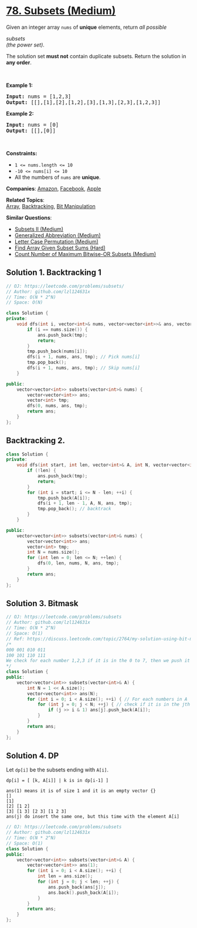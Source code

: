 # [78. Subsets (Medium)](https://leetcode.com/problems/subsets)

<p>Given an integer array <code>nums</code> of <strong>unique</strong> elements, return <em>all possible</em> <span data-keyword="subset" class=" cursor-pointer relative text-dark-blue-s text-sm"><div class="popover-wrapper inline-block" data-headlessui-state=""><div><div id="headlessui-popover-button-:r50:" aria-expanded="false" data-headlessui-state=""><em>subsets</em></div></div></div></span> <em>(the power set)</em>.</p>
<p>The solution set <strong>must not</strong> contain duplicate subsets. Return the solution in <strong>any order</strong>.</p>
<p>&nbsp;</p>
<p><strong class="example">Example 1:</strong></p>
<pre><strong>Input:</strong> nums = [1,2,3]
<strong>Output:</strong> [[],[1],[2],[1,2],[3],[1,3],[2,3],[1,2,3]]
</pre>
<p><strong class="example">Example 2:</strong></p>
<pre><strong>Input:</strong> nums = [0]
<strong>Output:</strong> [[],[0]]
</pre>
<p>&nbsp;</p>
<p><strong>Constraints:</strong></p>
<ul>
	<li><code>1 &lt;= nums.length &lt;= 10</code></li>
	<li><code>-10 &lt;= nums[i] &lt;= 10</code></li>
	<li>All the numbers of&nbsp;<code>nums</code> are <strong>unique</strong>.</li>
</ul>

**Companies**:
[Amazon](https://leetcode.com/company/amazon), [Facebook](https://leetcode.com/company/facebook), [Apple](https://leetcode.com/company/apple)

**Related Topics**:  
[Array](https://leetcode.com/tag/array/), [Backtracking](https://leetcode.com/tag/backtracking/), [Bit Manipulation](https://leetcode.com/tag/bit-manipulation/)

**Similar Questions**:
* [Subsets II (Medium)](https://leetcode.com/problems/subsets-ii/)
* [Generalized Abbreviation (Medium)](https://leetcode.com/problems/generalized-abbreviation/)
* [Letter Case Permutation (Medium)](https://leetcode.com/problems/letter-case-permutation/)
* [Find Array Given Subset Sums (Hard)](https://leetcode.com/problems/find-array-given-subset-sums/)
* [Count Number of Maximum Bitwise-OR Subsets (Medium)](https://leetcode.com/problems/count-number-of-maximum-bitwise-or-subsets/)

## Solution 1. Backtracking 1

```cpp
// OJ: https://leetcode.com/problems/subsets/
// Author: github.com/lzl124631x
// Time: O(N * 2^N)
// Space: O(N)

class Solution {
private:
    void dfs(int i, vector<int>& nums, vector<vector<int>>& ans, vector<int>& tmp) {
        if (i == nums.size()) {
            ans.push_back(tmp);
            return;
        }
        tmp.push_back(nums[i]);
        dfs(i + 1, nums, ans, tmp); // Pick nums[i]
        tmp.pop_back();
        dfs(i + 1, nums, ans, tmp); // Skip nums[i]
    }

public:
    vector<vector<int>> subsets(vector<int>& nums) {
        vector<vector<int>> ans;
        vector<int> tmp;
        dfs(0, nums, ans, tmp);
        return ans;
    }
};
```

## Backtracking 2.

```cpp
class Solution {
private:
    void dfs(int start, int len, vector<int>& A, int N, vector<vector<int>>& ans, vector<int>& tmp) {
        if (!len) {
            ans.push_back(tmp);
            return;
        }
        for (int i = start; i <= N - len; ++i) {
            tmp.push_back(A[i]);
            dfs(i + 1, len - 1, A, N, ans, tmp);
            tmp.pop_back(); // backtrack
        }
    }

public:
    vector<vector<int>> subsets(vector<int>& nums) {
        vector<vector<int>> ans;
        vector<int> tmp;
        int N = nums.size();
        for (int len = 0; len <= N; ++len) {
            dfs(0, len, nums, N, ans, tmp);
        }
        return ans;
    }
};

```

## Solution 3. Bitmask

```cpp
// OJ: https://leetcode.com/problems/subsets
// Author: github.com/lzl124631x
// Time: O(N * 2^N)
// Space: O(1)
// Ref: https://discuss.leetcode.com/topic/2764/my-solution-using-bit-manipulation
/*
000 001 010 011
100 101 110 111
We check for each number 1,2,3 if it is in the 0 to 7, then we push it into jth subset
*/
class Solution {
public:
    vector<vector<int>> subsets(vector<int>& A) {
        int N = 1 << A.size();
        vector<vector<int>> ans(N);
        for (int i = 0; i < A.size(); ++i) { // For each numbers in A
            for (int j = 0; j < N; ++j) { // check if it is in the jth subset in the output
                if (j >> i & 1) ans[j].push_back(A[i]);
            }
        }
        return ans;
    }
};
```

## Solution 4. DP

Let `dp[i]` be the subsets ending with `A[i]`.

```
dp[i] = [ [k, A[i]] | k is in dp[i-1] ]

ans(1) means it is of size 1 and it is an empty vector {}
[] 
[1]
[2] [1 2]
[3] [1 3] [2 3] [1 2 3]
ans(j) do insert the same one, but this time with the element A[i]

```

```cpp
// OJ: https://leetcode.com/problems/subsets
// Author: github.com/lzl124631x
// Time: O(N * 2^N)
// Space: O(1)
class Solution {
public:
    vector<vector<int>> subsets(vector<int>& A) {
        vector<vector<int>> ans(1);
        for (int i = 0; i < A.size(); ++i) {
            int len = ans.size();
            for (int j = 0; j < len; ++j) {
                ans.push_back(ans[j]);
                ans.back().push_back(A[i]);
            }
        }
        return ans;
    }
};
```

